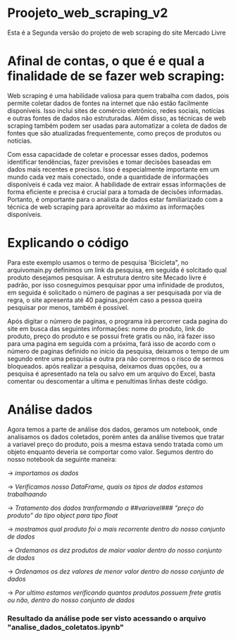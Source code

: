 # Proojeto_web_scraping_v2

Esta é a Segunda versão do projeto de web scraping do site Mercado Livre

# Afinal de contas, o que é e qual a finalidade de se fazer web scraping:

Web scraping é uma habilidade valiosa para quem trabalha com dados, pois permite coletar dados de fontes na internet que não estão facilmente disponíveis. Isso inclui sites de comércio eletrônico, redes sociais, notícias e outras fontes de dados não estruturadas. Além disso, as técnicas de web scraping também podem ser usadas para automatizar a coleta de dados de fontes que são atualizadas frequentemente, como preços de produtos ou notícias.

Com essa capacidade de coletar e processar esses dados, podemos identificar tendências, fazer previsões e tomar decisões baseadas em dados mais recentes e precisos. Isso é especialmente importante em um mundo cada vez mais conectado, onde a quantidade de informações disponíveis é cada vez maior. A habilidade de extrair essas informações de forma eficiente e precisa é crucial para a tomada de decisões informadas. Portanto, é omportante para o analista de dados estar familiarizado com a técnica de web scraping para aproveitar ao máximo as informações disponíveis.

# Explicando o código 
Para este exemplo usamos o termo de pesquisa 'Bicicleta", no arquivomain.py definimos um link da pesquisa, em seguida é solcitado qual produto desejamos pesquisar. A estrutura dentro site Mecado livre
é padrão, por isso cosneguimos pesquisar ppor uma infinidade de produtos, em seguida é solicitado o número de paginas a ser pesquisada
por via de regra, o site apresenta até 40 paginas,porém caso a pessoa queira pesquisar por menos, também é possível.

Após digitar o número de paginas, o programa irá percorrer cada pagina do site em busca das seguintes informações: nome do produto, link do produto, preço do produto e se possui frete gratis ou não, irá fazer isso para uma pagina em seguida com a próxima, fará isso de acordo com o número de paginas definido no inicio da pesquisa, deixamos o tempo de um segundo entre uma pesquisa e outra pra não corrermos o risco de sermos bloqueados. após realizar a pesquisa, deixamos duas opções, ou a pesquisa é apresentado na tela ou salvo em um arquivo do Excel, basta comentar ou descomentar a ultima e penultimas linhas deste código.

# Análise dados

Agora temos a parte de análise dos dados, geramos um notebook, onde analisamos os dados coletados, porém antes da análise tivemos que tratar a variavel preço do produto, pois a mesma estava sendo tratada como um objeto enquanto deveria se comportar como valor. Segumos dentro do nosso notebook da seguinte maneira:

 -> *importamos os dados*

 -> *Verificamos nosso DataFrame, quais os tipos de dados estamos trabalhaando*

 -> *Tratamento dos dados tranformando a ##variavel### "preço do produto" do tipo object para tipo float*

  -> *mostramos qual produto foi o mais recorrente dentro do nosso conjunto de dados*

 -> *Ordemanos os dez produtos de maior vaalor dentro do nosso conjunto de dados*

 -> *Ordenamos os dez valores de menor valor dentro do nosso conjunto de dados*

 -> *Por ultimo estamos verificando quantos produtos possuem frete gratis ou não, dentro do nosso conjunto de dados*
 
### Resultado da análise pode ser visto acessando o arquivo "analise_dados_coletatos.ipynb"

